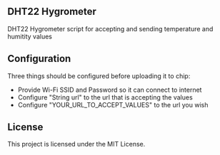 <h2>DHT22 Hygrometer</h2>

DHT22 Hygrometer script for accepting and sending temperature and humitity values

<h2>Configuration</h2>

Three things should be configured before uploading it to chip:
<ul>
  <li>Provide Wi-Fi SSID and Password so it can connect to internet</li>
  <li>Configure "String url" to the url that is accepting the values</li>
  <li>Configure "YOUR_URL_TO_ACCEPT_VALUES" to the url you wish</li>
</ul>

<h2>License</h2>

This project is licensed under the MIT License.

